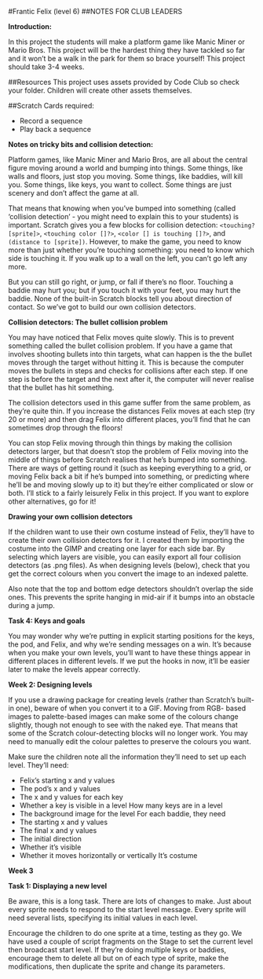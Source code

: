 #Frantic Felix (level 6)
##NOTES FOR CLUB LEADERS

__Introduction:__

In this project the students will make a platform game like Manic Miner or Mario Bros. This project will be the hardest thing they have tackled so far and it won’t be a walk in the park for them so brace yourself! This project should take 3-4 weeks.

##Resources
This project uses assets provided by Code Club so check your folder. Children will create other assets themselves.

##Scratch Cards required:

* Record a sequence
* Play back a sequence

__Notes on tricky bits and collision detection:__

Platform games, like Manic Miner and Mario Bros, are all about the central figure moving around a world and bumping into things. Some things, like walls and floors, just stop you moving. Some things, like baddies, will kill you. Some things, like keys, you want to collect. Some things are just scenery and don’t affect the game at all.


That means that knowing when you’ve bumped into something
(called ‘collision detection’ - you might need to explain this to your students) is important. Scratch gives you a few blocks for collision detection: `<touching? [sprite]>`, `<touching color []?>`, `<color [] is touching []?>`, and `(distance to [sprite])`. However, to make the game, you need to know more than just whether you’re touching something: you need to know which side is touching it. If you walk up to a wall on the left, you can’t go left any more.

But you can still go right, or jump, or fall if there’s no floor. Touching a
baddie may hurt you; but if you touch it with your feet, you may hurt the baddie. None of the built-in Scratch blocks tell you about direction of contact. So we’ve got to build our own collision detectors.

__Collision detectors: The bullet collision problem__

You may have noticed that Felix moves quite slowly. This is to prevent something called the bullet collision problem. If you have a game that involves shooting bullets into thin targets, what can happen is the the bullet moves through the target without hitting it. This is because the computer moves the bullets in steps and checks for collisions after each step. If one step is before the target and the next after it, the computer will never realise that the bullet has hit something.

The collision detectors used in this game suffer from the same problem, as they’re quite thin. If you increase the distances Felix moves at each step (try 20 or more) and then drag Felix into different places, you’ll find that he can sometimes drop through the floors!

You can stop Felix moving through thin things by making the collision detectors larger, but that doesn’t stop the problem of Felix moving into the middle of things before Scratch realises that he’s bumped into something. There are ways of getting round it (such as keeping everything to a grid, or moving Felix back a bit if he’s bumped into something, or predicting where he’ll be and moving slowly up to it) but they’re either complicated or slow or both. I’ll stick to a fairly leisurely Felix in this project. If you want to explore other alternatives, go for it!

__Drawing your own collision detectors__

If the children want to use their own costume instead of Felix, they’ll have to create their own collision detectors for it. I created them by importing the costume into the GIMP and creating one layer for each side bar. By selecting which layers are visible, you can easily export all four collision detectors (as .png files). As when designing levels (below), check that you get the correct colours when you convert the image to an indexed palette.

Also note that the top and bottom edge detectors shouldn’t overlap the side ones. This prevents the sprite hanging in mid-air if it bumps into an obstacle during a jump.

__Task 4: Keys and goals__

You may wonder why we’re putting in explicit starting positions for the keys, the pod, and Felix, and why we’re sending messages on a win. It’s because when you make your own levels, you’ll want to have these things appear in different places in different levels. If we put the hooks in now, it’ll be easier later to make the levels appear correctly.

__Week 2: Designing levels__

If you use a drawing package for creating levels (rather than Scratch’s built-in one), beware of when you convert it to a GIF. Moving from RGB- based images to palette-based images can make some of the colours change slightly, though not enough to see with the naked eye. That means that some of the Scratch colour-detecting blocks will no longer work. You may need to manually edit the colour palettes to preserve the colours you want.

Make sure the children note all the information they’ll need to set up each level. They’ll need:

* Felix’s starting x and y values
* The pod’s x and y values
* The x and y values for each key
* Whether a key is visible in a level How many keys are in a level
* The background image for the level For each baddie, they need
* The starting x and y values
* The final x and y values
* The initial direction
* Whether it’s visible
* Whether it moves horizontally or vertically It’s costume

__Week 3__

__Task 1: Displaying a new level__

Be aware, this is a long task. There are lots of changes to make. Just about every sprite needs to respond to the start level message. Every sprite will need several lists, specifying its initial values in each level.

Encourage the children to do one sprite at a time, testing as they go. We have used a couple of script fragments on the Stage to set the current level then broadcast start level. If they’re doing multiple keys or baddies, encourage them to delete all but on of each type of sprite, make the modifications, then duplicate the sprite and change its parameters.
